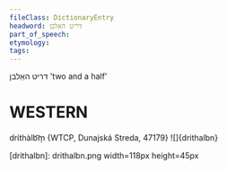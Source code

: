 ```yaml
---
fileClass: DictionaryEntry
headword: דריט האַלבן
part_of_speech: 
etymology: 
tags: 
---
```

דריט האַלבן
'two and a half'

WESTERN
========

drɩ́thàlb͡m̩ {WTCP, Dunajská Streda, 47179}
![]{drithalbn}

[drithalbn]: drithalbn.png width=118px height=45px